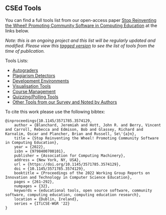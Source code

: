 ## CSEd Tools

You can find a full tools list from our open-access paper [Stop Reinventing the Wheel! Promoting Community Software in Computing Education](https://dl.acm.org/doi/10.1145/3571785.3574129) at the links below. 

*Note: this is an ongoing project and this list will be regularly updated and modified. Please view this [tagged version](TBD) to see the list of tools from the time of publication.*

Tools Lists:
+ [Autograders](autograders.md)
+ [Plagiarism Detectors](plagiarism_detectors.md)
+ [Development Environments](development_environments.md)
+ [Visualisation Tools](visualisation.md)
+ [Course Management](course_management.md)
+ [Quizzing/Polling Tools](quiz_poll.md)
+ [Other Tools from our Survey and Noted by Authors](other_tools.md)

To cite this work please use the following bibtex:
```
@inproceedings{10.1145/3571785.3574129,
	author = {Blanchard, Jeremiah and Hott, John R. and Berry, Vincent and Carroll, Rebecca and Edmison, Bob and Glassey, Richard and Karnalim, Oscar and Plancher, Brian and Russell, Se\'{a}n},
	title = {Stop Reinventing the Wheel! Promoting Community Software in Computing Education},
	year = {2022},
	isbn = {9798400700101},
	publisher = {Association for Computing Machinery},
	address = {New York, NY, USA},
	url = {https://doi.org/10.1145/3571785.3574129},
	doi = {10.1145/3571785.3574129},
	booktitle = {Proceedings of the 2022 Working Group Reports on Innovation and Technology in Computer Science Education},
	pages = {261–292},
	numpages = {32},
	keywords = {educational tools, open source software, community software, computing education, computing education research},
	location = {Dublin, Ireland},
	series = {ITiCSE-WGR '22}
}
```

